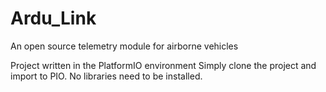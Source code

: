 # Ardu_Link
An open source telemetry module for airborne vehicles

Project written in the PlatformIO environment
Simply clone the project and import to PIO.
No libraries need to be installed.
